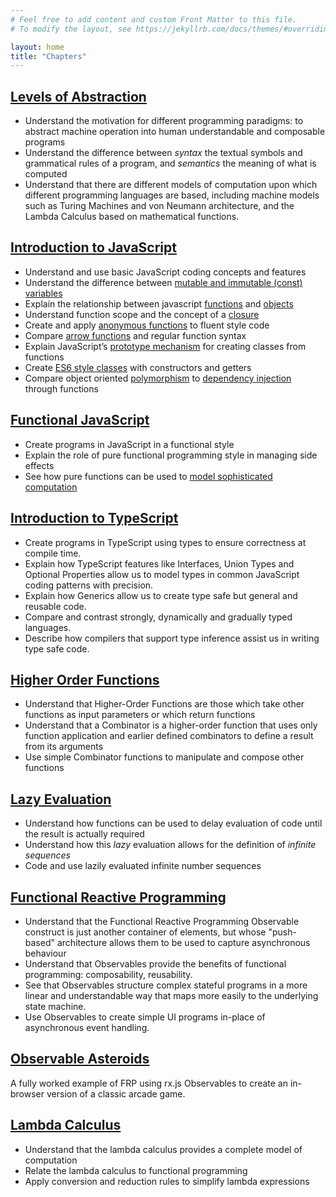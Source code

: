 ```yaml
---
# Feel free to add content and custom Front Matter to this file.
# To modify the layout, see https://jekyllrb.com/docs/themes/#overriding-theme-defaults

layout: home
title: "Chapters"
---
```


## [Levels of Abstraction](/levelsofabstraction) 

- Understand the motivation for different programming paradigms: to abstract machine operation into human understandable and composable programs
- Understand the difference between *syntax* the textual symbols and grammatical rules of a program, and *semantics* the meaning of what is computed
- Understand that there are different models of computation upon which different programming languages are based, including machine models such as Turing Machines and von Neumann architecture, and the Lambda Calculus based on mathematical functions.

## [Introduction to JavaScript](javascript1)

- Understand and use basic JavaScript coding concepts and features
- Understand the difference between [mutable and immutable (const) variables](/javascript1#declaring-variables)
- Explain the relationship between javascript [functions](/javascript1#functions) and [objects](/javascript1#objects)
- Understand function scope and the concept of a [closure](/javascript1#closures)
- Create and apply [anonymous functions](/javascript1#anonymous-functions) to fluent style code
- Compare [arrow functions](/javascript1#arrow-functions) and regular function syntax
- Explain JavaScript’s [prototype mechanism](/javascript1#prototype-class-mechanism) for creating classes from functions
- Create [ES6 style classes](/javascript1#ecmascript-6-class-syntax) with constructors and getters
- Compare object oriented [polymorphism](/javascript1#polymorphism) to [dependency injection](/javascript1#dependency-injection) through functions

## [Functional JavaScript](functionaljavascript)

* Create programs in JavaScript in a functional style
* Explain the role of pure functional programming style in managing side effects
* See how pure functions can be used to [model sophisticated computation](/functionaljavascript#computation-with-pure-functions)

## [Introduction to TypeScript](typescript1)

- Create programs in TypeScript using types to ensure correctness at compile time.
- Explain how TypeScript features like Interfaces, Union Types and Optional Properties allow us to model types in common JavaScript coding patterns with precision.
- Explain how Generics allow us to create type safe but general and reusable code.
- Compare and contrast strongly, dynamically and gradually typed languages.
- Describe how compilers that support type inference assist us in writing type safe code.

## [Higher Order Functions](higherorderfunctions)

- Understand that Higher-Order Functions are those which take other functions as input parameters or which return functions
- Understand that a Combinator is a higher-order function that uses only function application and earlier defined combinators to define a result from its arguments
- Use simple Combinator functions to manipulate and compose other functions

## [Lazy Evaluation](lazyevaluation)

- Understand how functions can be used to delay evaluation of code until the result is actually required
- Understand how this *lazy* evaluation allows for the definition of *infinite sequences*
- Code and use lazily evaluated infinite number sequences

## [Functional Reactive Programming](functionalreactiveprogramming)

- Understand that the Functional Reactive Programming Observable construct is just another container of elements, but whose "push-based" architecture allows them to be used to capture asynchronous behaviour
- Understand that Observables provide the benefits of functional programming: composability, reusability.
- See that Observables structure complex stateful programs in a more linear and understandable way that maps more easily to the underlying state machine.
- Use Observables to create simple UI programs in-place of asynchronous event handling.

## [Observable Asteroids](asteroids)

A fully worked example of FRP using rx.js Observables to create an in-browser version of a classic arcade game.

## [Lambda Calculus](/lambdacalculus)

* Understand that the lambda calculus provides a complete model of computation
* Relate the lambda calculus to functional programming
* Apply conversion and reduction rules to simplify lambda expressions